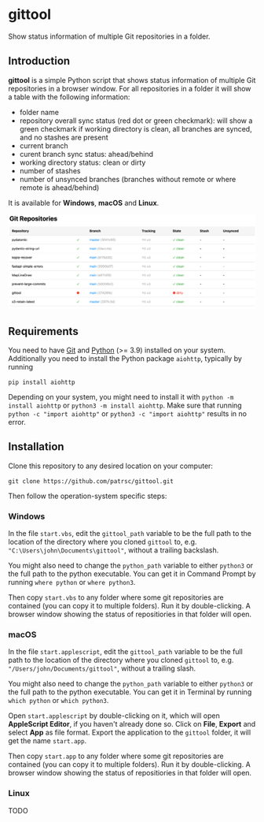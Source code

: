 # gittool

Show status information of multiple Git repositories in a folder.

## Introduction

**gittool** is a simple Python script that shows status information of multiple Git repositories
in a browser window. For all repositories in a folder it will show a table with the following
information:
* folder name
* repository overall sync status (red dot or green checkmark): will show a green checkmark if
  working directory is clean, all branches are synced, and no stashes are present
* current branch
* curent branch sync status: ahead/behind
* working directory status: clean or dirty
* number of stashes
* number of unsynced branches (branches without remote or where remote is ahead/behind)

It is available for **Windows**, **macOS** and **Linux**.

![Screenshot](screenshot.png)

## Requirements

You need to have [Git](https://git-scm.com/) and [Python](https://www.python.org/) (>= 3.9)
installed on your system. Additionally you need to install the Python package `aiohttp`,
typically by running

```
pip install aiohttp
```

Depending on your system, you might need to install it with `python -m install aiohttp` or
`python3 -m install aiohttp`. Make sure that running `python -c "import aiohttp"` or
`python3 -c "import aiohttp"` results in no error.

## Installation

Clone this repository to any desired location on your computer:

```
git clone https://github.com/patrsc/gittool.git
```

Then follow the operation-system specific steps:

### Windows

In the file `start.vbs`, edit the `gittool_path` variable to be the full path to the location of
the directory where you cloned `gittool` to, e.g. `"C:\Users\john\Documents\gittool"`, without
a trailing backslash.

You might also need to change the `python_path` variable to either `python3` or the full path to
the python executable. You can get it in Command Prompt by running `where python` or
`where python3`.

Then copy `start.vbs` to any folder where some git repositories are contained (you can copy it to
multiple folders). Run it by double-clicking. A browser window showing the status of repositiories
in that folder will open.

### macOS

In the file `start.applescript`, edit the `gittool_path` variable to be the full path to the location of
the directory where you cloned `gittool` to, e.g. `"/Users/john/Documents/gittool"`, without
a trailing slash.

You might also need to change the `python_path` variable to either `python3` or the full path to
the python executable. You can get it in Terminal by running `which python` or
`which python3`.

Open `start.applescript` by double-clicking on it, which will open **AppleScript Editor**, if
you haven't already done so. Click on **File**, **Export** and select **App** as file format.
Export the application to the `gittool` folder, it will get the name `start.app`.

Then copy `start.app` to any folder where some git repositories are contained (you can copy it to
multiple folders). Run it by double-clicking. A browser window showing the status of repositiories
in that folder will open.

### Linux

TODO
